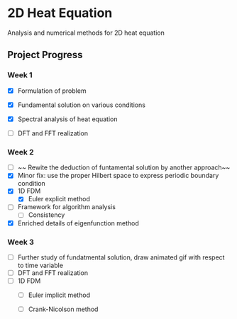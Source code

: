 # 2D Heat Equation
Analysis and numerical methods for 2D heat equation

## Project Progress

### Week 1

- [x] Formulation of problem
- [x] Fundamental solution on various conditions
- [x] Spectral analysis of heat equation
- [ ]  DFT and FFT realization


### Week 2

- [ ] ~~ Rewite the deduction of funtamental solution by another approach~~
- [x] Minor fix: use the proper Hilbert space to express periodic boundary condition
- [x] 1D FDM
    - [x] Euler explicit method
- [ ] Framework for algorithm analysis
    - [ ] Consistency
- [x] Enriched details of eigenfunction method

### Week 3

- [ ] Further study of fundatmental solution, draw animated gif with respect to time variable
- [ ] DFT and FFT realization
- [ ] 1D FDM
    - [ ] Euler implicit method
    - [ ] Crank-Nicolson method


